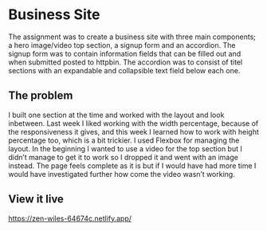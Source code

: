 # Business Site

The assignment was to create a business site with three main components; a hero image/video top section, a signup form and an accordion. The signup form was to contain information fields that can be filled out and when submitted posted to httpbin. The accordion was to consist of titel sections with an expandable and collapsible text field below each one. 

## The problem

I built one section at the time and worked with the layout and look inbetween. Last week I liked working with the width percentage, because of the responsiveness it gives, and this week I learned how to work with height percentage too, which is a bit trickier. I used Flexbox for managing the layout. In the beginning I wanted to use a video for the top section but I didn’t manage to get it to work so I dropped it and went with an image instead. The page feels complete as it is but if I would have had more time I would have investigated further how come the video wasn’t working. 

## View it live
https://zen-wiles-64674c.netlify.app/